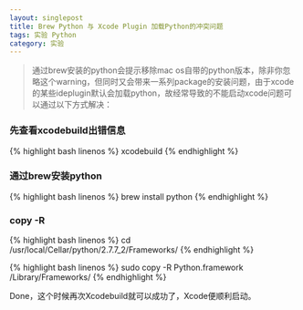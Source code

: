 ```yaml
---
layout: singlepost
title: Brew Python 与 Xcode Plugin 加载Python的冲突问题
tags: 实验 Python
category: 实验
---
```


> 通过brew安装的python会提示移除mac os自带的python版本，除非你忽略这个warning，但同时又会带来一系列package的安装问题，由于xcode的某些ideplugin默认会加载python，故经常导致的不能启动xcode问题可以通过以下方式解决：

### 先查看xcodebuild出错信息


{% highlight bash linenos %}
xcodebuild
{% endhighlight %}

### 通过brew安装python

{% highlight bash linenos %}
brew install python
{% endhighlight %}

### copy -R


{% highlight bash linenos %}
cd /usr/local/Cellar/python/2.7.7_2/Frameworks/
{% endhighlight %}

{% highlight bash linenos %}
sudo copy -R Python.framework /Library/Frameworks/
{% endhighlight %}


Done，这个时候再次Xcodebuild就可以成功了，Xcode便顺利启动。